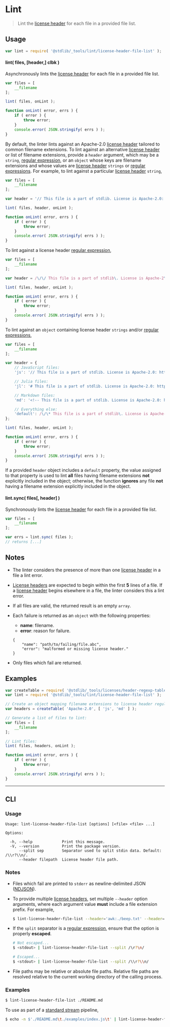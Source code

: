 <!--

@license Apache-2.0

Copyright (c) 2018 The Stdlib Authors.

Licensed under the Apache License, Version 2.0 (the "License");
you may not use this file except in compliance with the License.
You may obtain a copy of the License at

   http://www.apache.org/licenses/LICENSE-2.0

Unless required by applicable law or agreed to in writing, software
distributed under the License is distributed on an "AS IS" BASIS,
WITHOUT WARRANTIES OR CONDITIONS OF ANY KIND, either express or implied.
See the License for the specific language governing permissions and
limitations under the License.

-->

# Lint

> Lint the [license header][@stdlib/_tools/licenses/header] for each file in a provided file list.

<section class="usage">

## Usage

```javascript
var lint = require( '@stdlib/_tools/lint/license-header-file-list' );
```

#### lint( files, \[header,] clbk )

Asynchronously lints the [license header][@stdlib/_tools/licenses/header] for each file in a provided file list.

```javascript
var files = [
    __filename
];

lint( files, onLint );

function onLint( error, errs ) {
    if ( error ) {
        throw error;
    }
    console.error( JSON.stringify( errs ) );
}
```

By default, the linter lints against an Apache-2.0 [license header][@stdlib/_tools/licenses/header] tailored to common filename extensions. To lint against an alternative [license header][@stdlib/_tools/licenses/header] or list of filename extensions, provide a `header` argument, which may be a `string`, [regular expression][mdn-regexp], or an `object` whose keys are filename extensions and whose values are [license header][@stdlib/_tools/licenses/header] `strings` or [regular expressions][mdn-regexp]. For example, to lint against a particular [license header][@stdlib/_tools/licenses/header] `string`,

```javascript
var files = [
    __filename
];

var header = '// This file is a part of stdlib. License is Apache-2.0: http://www.apache.org/licenses/LICENSE-2.0';

lint( files, header, onLint );

function onLint( error, errs ) {
    if ( error ) {
        throw error;
    }
    console.error( JSON.stringify( errs ) );
}
```

To lint against a license header [regular expression][mdn-regexp],

```javascript
var files = [
    __filename
];

var header = /\/\/ This file is a part of stdlib\. License is Apache-2\.0: http:\/\/www\.apache\.org\/licenses\/LICENSE-2\.0/;

lint( files, header, onLint );

function onLint( error, errs ) {
    if ( error ) {
        throw error;
    }
    console.error( JSON.stringify( errs ) );
}
```

To lint against an `object` containing license header `strings` and/or [regular expressions][mdn-regexp],

```javascript
var files = [
    __filename
];

var header = {
    // JavaScript files:
    'js': '// This file is a part of stdlib. License is Apache-2.0: http://www.apache.org/licenses/LICENSE-2.0',

    // Julia files:
    'jl': '# This file is a part of stdlib. License is Apache-2.0: http://www.apache.org/licenses/LICENSE-2.0',

    // Markdown files:
    'md': '<!-- This file is a part of stdlib. License is Apache-2.0: http://www.apache.org/licenses/LICENSE-2.0 -->',

    // Everything else:
    'default': /\/\* This file is a part of stdlib\. License is Apache-2\.0: http:\/\/www\.apache\.org\/licenses\/LICENSE-2\.0 \*\//
};

lint( files, header, onLint );

function onLint( error, errs ) {
    if ( error ) {
        throw error;
    }
    console.error( JSON.stringify( errs ) );
}
```

If a provided `header` object includes a `default` property, the value assigned to that property is used to lint **all** files having filename extensions **not** explicitly included in the object; otherwise, the function **ignores** any file **not** having a filename extension explicitly included in the object.

#### lint.sync( files\[, header] )

Synchronously lints the [license header][@stdlib/_tools/licenses/header] for each file in a provided file list.

```javascript
var files = [
    __filename
];

var errs = lint.sync( files );
// returns [...]
```

</section>

<!-- /.usage -->

<section class="notes">

## Notes

-   The linter considers the presence of more than one [license header][@stdlib/_tools/licenses/header] in a file a lint error.

-   [License headers][@stdlib/_tools/licenses/header] are expected to begin within the first **5** lines of a file. If a [license header][@stdlib/_tools/licenses/header] begins elsewhere in a file, the linter considers this a lint error.

-   If all files are valid, the returned result is an empty `array`.

-   Each failure is returned as an `object` with the following properties:

    -   **name**: filename.
    -   **error**: reason for failure.

    ```text
    {
        "name": "path/to/failing/file.abc",
        "error": "malformed or missing license header."
    }
    ```

-   Only files which fail are returned.

</section>

<!-- /.notes -->

<section class="examples">

## Examples

<!-- eslint no-undef: "error" -->

```javascript
var createTable = require( '@stdlib/_tools/licenses/header-regexp-table' );
var lint = require( '@stdlib/_tools/lint/license-header-file-list' );

// Create an object mapping filename extensions to license header regular expressions:
var headers = createTable( 'Apache-2.0', [ 'js', 'md' ] );

// Generate a list of files to lint:
var files = [
    __filename
];

// Lint files:
lint( files, headers, onLint );

function onLint( error, errs ) {
    if ( error ) {
        throw error;
    }
    console.error( JSON.stringify( errs ) );
}
```

</section>

<!-- /.examples -->

* * *

<section class="cli">

## CLI

<section class="usage">

### Usage

```text
Usage: lint-license-header-file-list [options] [<file> <file> ...]

Options:

  -h, --help             Print this message.
  -V, --version          Print the package version.
      --split sep        Separator used to split stdin data. Default: /\\r?\\n/.
      --header filepath  License header file path.
```

</section>

<!-- /.usage -->

<section class="notes">

### Notes

-   Files which fail are printed to `stderr` as newline-delimited JSON ([NDJSON][ndjson]).

-   To provide multiple [license headers][@stdlib/_tools/licenses/header], set multiple `--header` option arguments, where each argument value **must** include a file extension prefix. For example,

    <!-- run-disable -->

    ```bash
    $ lint-license-header-file-list --header='awk:./beep.txt' --header='js:./boop.txt' --header='default:./foo.txt' ./README.md
    ```

-   If the `split` separator is a [regular expression][mdn-regexp], ensure that the option is properly **escaped**.

    <!-- run-disable -->

    ```bash
    # Not escaped...
    $ <stdout> | lint-license-header-file-list --split /\r?\n/

    # Escaped...
    $ <stdout> | lint-license-header-file-list --split /\\r?\\n/
    ```

-   File paths may be relative or absolute file paths. Relative file paths are resolved relative to the current working directory of the calling process.

</section>

<!-- /.notes -->

<section class="examples">

### Examples

```bash
$ lint-license-header-file-list ./README.md
```

To use as part of a [standard stream][standard-stream] pipeline,

```bash
$ echo -n $'./README.md\t./examples/index.js\t' | lint-license-header-file-list --split /\\t/
```

</section>

<!-- /.examples -->

</section>

<!-- /.cli -->

<section class="links">

[ndjson]: http://ndjson.org/

[mdn-regexp]: https://developer.mozilla.org/en-US/docs/Web/JavaScript/Guide/Regular_Expressions

[standard-stream]: http://en.wikipedia.org/wiki/Pipeline_%28Unix%29

[@stdlib/_tools/licenses/header]: https://github.com/stdlib-js/stdlib/tree/develop/lib/node_modules/%40stdlib/_tools/licenses/header

</section>

<!-- /.links -->

